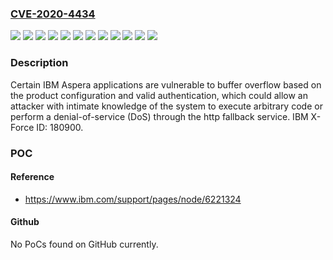 ### [CVE-2020-4434](https://cve.mitre.org/cgi-bin/cvename.cgi?name=CVE-2020-4434)
![](https://img.shields.io/static/v1?label=Product&message=Aspera%20Application%20Platform%20On%20Demand&color=blue)
![](https://img.shields.io/static/v1?label=Product&message=Aspera%20Faspex%20On%20Demand&color=blue)
![](https://img.shields.io/static/v1?label=Product&message=Aspera%20High-Speed%20Transfer%20Endpoint&color=blue)
![](https://img.shields.io/static/v1?label=Product&message=Aspera%20High-Speed%20Transfer%20Server%20for%20Cloud%20Pak%20for%20Integration%20(CP4I)&color=blue)
![](https://img.shields.io/static/v1?label=Product&message=Aspera%20High-Speed%20Transfer%20Server&color=blue)
![](https://img.shields.io/static/v1?label=Product&message=Aspera%20Proxy%20Server&color=blue)
![](https://img.shields.io/static/v1?label=Product&message=Aspera%20Server%20On%20Demand&color=blue)
![](https://img.shields.io/static/v1?label=Product&message=Aspera%20Shares%20On%20Demand&color=blue)
![](https://img.shields.io/static/v1?label=Product&message=Aspera%20Streaming&color=blue)
![](https://img.shields.io/static/v1?label=Product&message=Aspera%20Transfer%20Cluster%20Manager&color=blue)
![](https://img.shields.io/static/v1?label=Version&message=n%2Fa&color=blue)
![](https://img.shields.io/static/v1?label=Vulnerability&message=Gain%20Privileges&color=brighgreen)

### Description

Certain IBM Aspera applications are vulnerable to buffer overflow based on the product configuration and valid authentication, which could allow an attacker with intimate knowledge of the system to execute arbitrary code or perform a denial-of-service (DoS) through the http fallback service. IBM X-Force ID: 180900.

### POC

#### Reference
- https://www.ibm.com/support/pages/node/6221324

#### Github
No PoCs found on GitHub currently.

